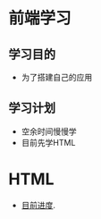 # 前端学习

## 学习目的

- 为了搭建自己的应用
  
## 学习计划

- 空余时间慢慢学
- 目前先学HTML

# HTML

- [目前进度](https://www.runoob.com/html/html-head.html).
